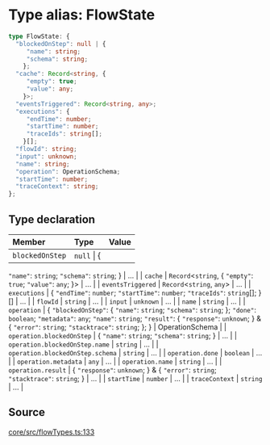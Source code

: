 # Type alias: FlowState

```ts
type FlowState: {
  "blockedOnStep": null | {
     "name": string;
     "schema": string;
    };
  "cache": Record<string, {
     "empty": true;
     "value": any;
    }>;
  "eventsTriggered": Record<string, any>;
  "executions": {
     "endTime": number;
     "startTime": number;
     "traceIds": string[];
    }[];
  "flowId": string;
  "input": unknown;
  "name": string;
  "operation": OperationSchema;
  "startTime": number;
  "traceContext": string;
};
```

## Type declaration

| Member | Type | Value |
| :------ | :------ | :------ |
| `blockedOnStep` | `null` \| \{
  `"name"`: `string`;
  `"schema"`: `string`;
 \} | ... |
| `cache` | `Record`\<`string`, \{
  `"empty"`: `true`;
  `"value"`: `any`;
 \}\> | ... |
| `eventsTriggered` | `Record`\<`string`, `any`\> | ... |
| `executions` | \{
  `"endTime"`: `number`;
  `"startTime"`: `number`;
  `"traceIds"`: `string`[];
 \}[] | ... |
| `flowId` | `string` | ... |
| `input` | `unknown` | ... |
| `name` | `string` | ... |
| `operation` | \{
  `"blockedOnStep"`: \{
     `"name"`: `string`;
     `"schema"`: `string`;
    \};
  `"done"`: `boolean`;
  `"metadata"`: `any`;
  `"name"`: `string`;
  `"result"`: \{
     `"response"`: `unknown`;
    \} & \{
     `"error"`: `string`;
     `"stacktrace"`: `string`;
    \};
 \} | OperationSchema |
| `operation.blockedOnStep` | \{
  `"name"`: `string`;
  `"schema"`: `string`;
 \} | ... |
| `operation.blockedOnStep.name` | `string` | ... |
| `operation.blockedOnStep.schema` | `string` | ... |
| `operation.done` | `boolean` | ... |
| `operation.metadata` | `any` | ... |
| `operation.name` | `string` | ... |
| `operation.result` | \{
  `"response"`: `unknown`;
 \} & \{
  `"error"`: `string`;
  `"stacktrace"`: `string`;
 \} | ... |
| `startTime` | `number` | ... |
| `traceContext` | `string` | ... |

## Source

[core/src/flowTypes.ts:133](https://github.com/firebase/genkit/blob/2b0be364306d92a8e7d13efc2da4fb04c1d21e29/js/core/src/flowTypes.ts#L133)
